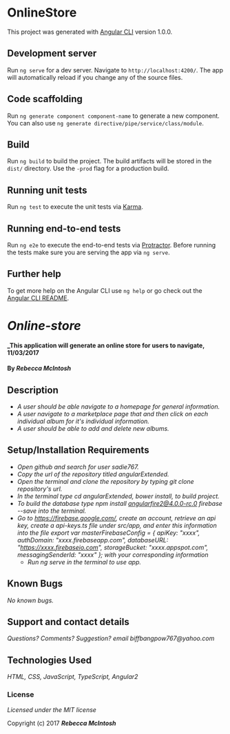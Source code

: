 # OnlineStore

This project was generated with [Angular CLI](https://github.com/angular/angular-cli) version 1.0.0.

## Development server

Run `ng serve` for a dev server. Navigate to `http://localhost:4200/`. The app will automatically reload if you change any of the source files.

## Code scaffolding

Run `ng generate component component-name` to generate a new component. You can also use `ng generate directive/pipe/service/class/module`.

## Build

Run `ng build` to build the project. The build artifacts will be stored in the `dist/` directory. Use the `-prod` flag for a production build.

## Running unit tests

Run `ng test` to execute the unit tests via [Karma](https://karma-runner.github.io).

## Running end-to-end tests

Run `ng e2e` to execute the end-to-end tests via [Protractor](http://www.protractortest.org/).
Before running the tests make sure you are serving the app via `ng serve`.

## Further help

To get more help on the Angular CLI use `ng help` or go check out the [Angular CLI README](https://github.com/angular/angular-cli/blob/master/README.md).

# _Online-store_

#### _This application will generate an online store for users to navigate, 11/03/2017

#### By _**Rebecca McIntosh**_

## Description

* _A user should be able navigate to a homepage for general information._
* _A user navigate to a marketplace page that and then click on each individual album for it's individual information._
* _A user should be able to add and delete new albums._

## Setup/Installation Requirements

* _Open github and search for user sadie767._
* _Copy the url of the repository titled angularExtended._
* _Open the terminal and clone the repository by typing git clone repository's url._
* _In the terminal type cd angularExtended, bower install, to build project._
* _To build the database type npm install angularfire2@4.0.0-rc.0 firebase --save into the terminal._
* _Go to https://firebase.google.com/, create an account, retrieve an api key, create a api-keys.ts file under src/app, and enter this information into the file export var masterFirebaseConfig = {
    apiKey: "xxxx",
    authDomain: "xxxx.firebaseapp.com",
    databaseURL: "https://xxxx.firebaseio.com",
    storageBucket: "xxxx.appspot.com",
    messagingSenderId: "xxxx"
  };
  with your corresponding information_
  * _Run ng serve in the terminal to use app._


## Known Bugs

_No known bugs._

## Support and contact details

_Questions? Comments? Suggestion? email biffbangpow767@yahoo.com_

## Technologies Used

_HTML, CSS, JavaScript, TypeScript, Angular2_

### License

*Licensed under the MIT license*

Copyright (c) 2017 **_Rebecca McIntosh_**
